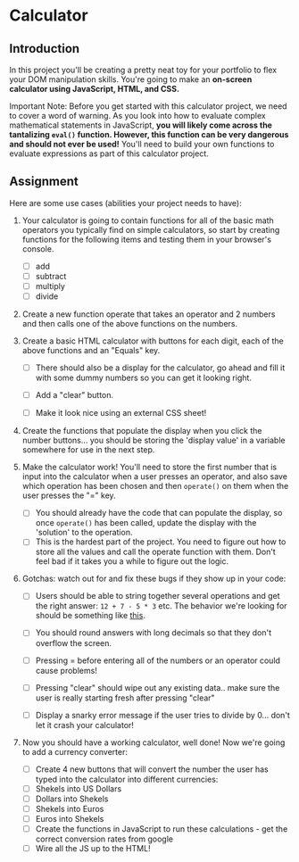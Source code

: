 # Calculator

## Introduction

In this project you'll be creating a pretty neat toy for your portfolio to flex your DOM manipulation skills. You're going to make an **on-screen calculator using JavaScript, HTML, and CSS.**

Important Note: Before you get started with this calculator project, we need to cover a word of warning. As you look into how to evaluate complex mathematical statements in JavaScript, **you will likely come across the tantalizing `eval()` function. However, this function can be very dangerous and should not ever be used!** You'll need to build your own functions to evaluate expressions as part of this calculator project.


## Assignment

Here are some use cases (abilities your project needs to have):

1. Your calculator is going to contain functions for all of the basic math operators you typically find on simple calculators, so start by creating functions for the following items and testing them in your browser's console.

    - [ ] add
    - [ ] subtract
    - [ ] multiply
    - [ ] divide

2. Create a new function operate that takes an operator and 2 numbers and then calls one of the above functions on the numbers.

3. Create a basic HTML calculator with buttons for each digit, each of the above functions and an "Equals" key.

    - [ ] There should also be a display for the calculator, go ahead and fill it with some dummy numbers so you can get it looking right.
    - [ ] Add a "clear" button.
    - [ ] Make it look nice using an external CSS sheet!


4. Create the functions that populate the display when you click the number buttons... you should be storing the 'display value' in a variable somewhere for use in the next step.

5. Make the calculator work! You'll need to store the first number that is input into the calculator when a user presses an operator, and also save which operation has been chosen and then `operate()` on them when the user presses the "=" key.

    - [ ] You should already have the code that can populate the display, so once `operate()` has been called, update the display with the 'solution' to the operation.
    - [ ] This is the hardest part of the project. You need to figure out how to store all the values and call the operate function with them. Don't feel bad if it takes you a while to figure out the logic.

6. Gotchas: watch out for and fix these bugs if they show up in your code:

    - [ ] Users should be able to string together several operations and get the right answer: `12 + 7 - 5 * 3` etc. The behavior we're looking for should be something like [this](https://www.online-calculator.com/).
    - [ ] You should round answers with long decimals so that they don't overflow the screen.
    - [ ] Pressing = before entering all of the numbers or an operator could cause problems!
    - [ ] Pressing "clear" should wipe out any existing data.. make sure the user is really starting fresh after pressing "clear"
    - [ ] Display a snarky error message if the user tries to divide by 0... don't let it crash your calculator!



7. Now you should have a working calculator, well done! Now we're going to add a currency converter:

    - [ ] Create 4 new buttons that will convert the number the user has typed into the calculator into different currencies:
    - [ ] Shekels into US Dollars
    - [ ] Dollars into Shekels
    - [ ] Shekels into Euros
    - [ ] Euros into Shekels
    - [ ] Create the functions in JavaScript to run these calculations - get the correct conversion rates from google
    - [ ] Wire all the JS up to the HTML!
